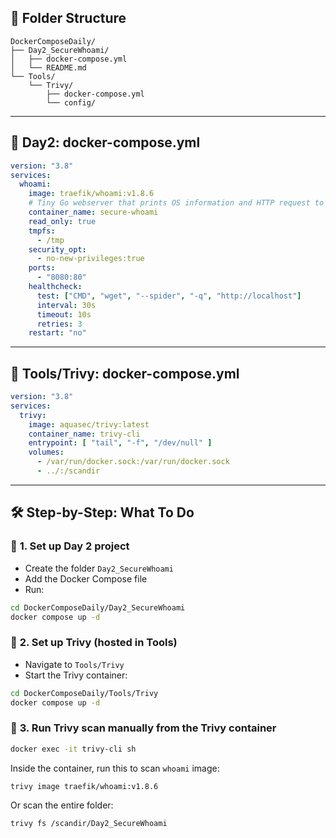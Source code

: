## 📁 Folder Structure

```
DockerComposeDaily/
├── Day2_SecureWhoami/
│   ├── docker-compose.yml
│   └── README.md
└── Tools/
    └── Trivy/
        ├── docker-compose.yml
        └── config/
```

---

## 🐳 **Day2: docker-compose.yml**
```yaml
version: "3.8"
services:
  whoami:
    image: traefik/whoami:v1.8.6
    # Tiny Go webserver that prints OS information and HTTP request to output.
    container_name: secure-whoami
    read_only: true
    tmpfs:
      - /tmp
    security_opt:
      - no-new-privileges:true
    ports:
      - "8080:80"
    healthcheck:
      test: ["CMD", "wget", "--spider", "-q", "http://localhost"]
      interval: 30s
      timeout: 10s
      retries: 3
    restart: "no"
```

---

## 🧪 **Tools/Trivy: docker-compose.yml**
```yaml
version: "3.8"
services:
  trivy:
    image: aquasec/trivy:latest
    container_name: trivy-cli
    entrypoint: [ "tail", "-f", "/dev/null" ]
    volumes:
      - /var/run/docker.sock:/var/run/docker.sock
      - ../:/scandir
```

---

## 🛠️ Step-by-Step: What To Do

### 🧱 **1. Set up Day 2 project**
- Create the folder `Day2_SecureWhoami`
- Add the Docker Compose file
- Run:
```bash
cd DockerComposeDaily/Day2_SecureWhoami
docker compose up -d
```

### 🔎 **2. Set up Trivy (hosted in Tools)**
- Navigate to `Tools/Trivy`
- Start the Trivy container:
```bash
cd DockerComposeDaily/Tools/Trivy
docker compose up -d
```

### 🧪 **3. Run Trivy scan manually from the Trivy container**
```bash
docker exec -it trivy-cli sh
```

Inside the container, run this to scan `whoami` image:
```bash
trivy image traefik/whoami:v1.8.6
```

Or scan the entire folder:
```bash
trivy fs /scandir/Day2_SecureWhoami
```

